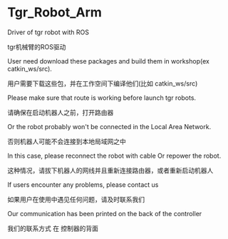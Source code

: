 # Tgr_Robot_Arm

Driver of tgr robot with ROS

tgr机械臂的ROS驱动

User need download these packages and build them in workshop(ex catkin_ws/src).

用户需要下载这些包，并在工作空间下编译他们(比如 catkin_ws/src)

Please make sure that route is working before launch tgr robots.

请确保在启动机器人之前，打开路由器

Or the robot probably won't be connected in the Local Area Network.

否则机器人可能不会连接到本地局域网之中

In this case, please reconnect the robot with cable Or repower the robot.

这种情况，请拔下机器人的网线并且重新连接路由器，或者重新启动机器人

If users encounter any problems, please contact us

如果用户在使用中遇见任何问题，请及时联系我们

Our communication has been printed on the back of the controller

我们的联系方式 在 控制器的背面
